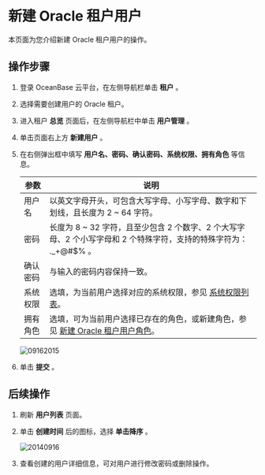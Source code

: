 新建 Oracle 租户用户 
===================================

本页面为您介绍新建 Oracle 租户用户的操作。

操作步骤 
-------------------------

1. 登录 OceanBase 云平台，在左侧导航栏单击 **租户** 。

   

2. 选择需要创建用户的 Oracle 租户。

   

3. 进入租户 **总览** 页面后，在左侧导航栏中单击 **用户管理** 。

   

4. 单击页面右上方 **新建用户** 。

   

5. 在右侧弹出框中填写 **用户名、密码、确认密码、系统权限、拥有角色** 等信息。

   

   |  参数  |                                             说明                                             |
   |------|--------------------------------------------------------------------------------------------|
   | 用户名  | 以英文字母开头，可包含大写字母、小写字母、数字和下划线，且长度为 2 \~ 64 字符。                                               |
   | 密码   | 长度为 8 \~ 32 字符，且至少包含 2 个数字、2 个大写字母、2 个小写字母和 2 个特殊字符，支持的特殊字符为： ._+@#$% 。                    |
   | 确认密码 | 与输入的密码内容保持一致。                                                                              |
   | 系统权限 | 选填，为当前用户选择对应的系统权限，参见 [系统权限列表](/zh-CN/3.ob-cloud-platform/14.appendix/11.mysql-tenant-system-permissions.md)。                |
   | 拥有角色 | 选填，可为当前用户选择已存在的角色，或新建角色，参见 [新建 Oracle 租户用户角色](t2061494.html#main-2061494)。 |

   

   ![09162015](https://help-static-aliyun-doc.aliyuncs.com/assets/img/zh-CN/3360562361/p327422.png)
   

6. 单击 **提交** 。

   




后续操作 
-------------------------

1. 刷新 **用户列表** 页面。

   

2. 单击 **创建时间** 后的图标，选择 **单击降序** 。

   ![20140916](https://help-static-aliyun-doc.aliyuncs.com/assets/img/zh-CN/3360562361/p327421.png)
   

3. 查看创建的用户详细信息，可对用户进行修改密码或删除操作。

   




